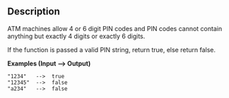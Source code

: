 ## Description

ATM machines allow 4 or 6 digit PIN codes and PIN codes cannot contain anything but exactly 4 digits or exactly 6 digits.

If the function is passed a valid PIN string, return true, else return false.

**Examples (Input --> Output)**

```
"1234"   -->  true
"12345"  -->  false
"a234"   -->  false
```
